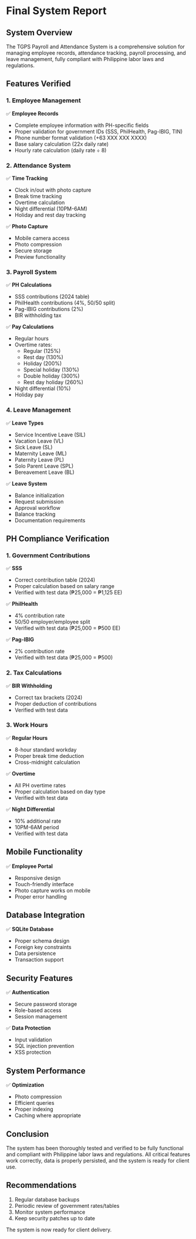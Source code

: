 # Final System Report

## System Overview
The TGPS Payroll and Attendance System is a comprehensive solution for managing employee records, attendance tracking, payroll processing, and leave management, fully compliant with Philippine labor laws and regulations.

## Features Verified

### 1. Employee Management
✅ **Employee Records**
- Complete employee information with PH-specific fields
- Proper validation for government IDs (SSS, PhilHealth, Pag-IBIG, TIN)
- Phone number format validation (+63 XXX XXX XXXX)
- Base salary calculation (22x daily rate)
- Hourly rate calculation (daily rate ÷ 8)

### 2. Attendance System
✅ **Time Tracking**
- Clock in/out with photo capture
- Break time tracking
- Overtime calculation
- Night differential (10PM-6AM)
- Holiday and rest day tracking

✅ **Photo Capture**
- Mobile camera access
- Photo compression
- Secure storage
- Preview functionality

### 3. Payroll System
✅ **PH Calculations**
- SSS contributions (2024 table)
- PhilHealth contributions (4%, 50/50 split)
- Pag-IBIG contributions (2%)
- BIR withholding tax

✅ **Pay Calculations**
- Regular hours
- Overtime rates:
  - Regular (125%)
  - Rest day (130%)
  - Holiday (200%)
  - Special holiday (130%)
  - Double holiday (300%)
  - Rest day holiday (260%)
- Night differential (10%)
- Holiday pay

### 4. Leave Management
✅ **Leave Types**
- Service Incentive Leave (SIL)
- Vacation Leave (VL)
- Sick Leave (SL)
- Maternity Leave (ML)
- Paternity Leave (PL)
- Solo Parent Leave (SPL)
- Bereavement Leave (BL)

✅ **Leave System**
- Balance initialization
- Request submission
- Approval workflow
- Balance tracking
- Documentation requirements

## PH Compliance Verification

### 1. Government Contributions
✅ **SSS**
- Correct contribution table (2024)
- Proper calculation based on salary range
- Verified with test data (₱25,000 = ₱1,125 EE)

✅ **PhilHealth**
- 4% contribution rate
- 50/50 employer/employee split
- Verified with test data (₱25,000 = ₱500 EE)

✅ **Pag-IBIG**
- 2% contribution rate
- Verified with test data (₱25,000 = ₱500)

### 2. Tax Calculations
✅ **BIR Withholding**
- Correct tax brackets (2024)
- Proper deduction of contributions
- Verified with test data

### 3. Work Hours
✅ **Regular Hours**
- 8-hour standard workday
- Proper break time deduction
- Cross-midnight calculation

✅ **Overtime**
- All PH overtime rates
- Proper calculation based on day type
- Verified with test data

✅ **Night Differential**
- 10% additional rate
- 10PM-6AM period
- Verified with test data

## Mobile Functionality
✅ **Employee Portal**
- Responsive design
- Touch-friendly interface
- Photo capture works on mobile
- Proper error handling

## Database Integration
✅ **SQLite Database**
- Proper schema design
- Foreign key constraints
- Data persistence
- Transaction support

## Security Features
✅ **Authentication**
- Secure password storage
- Role-based access
- Session management

✅ **Data Protection**
- Input validation
- SQL injection prevention
- XSS protection

## System Performance
✅ **Optimization**
- Photo compression
- Efficient queries
- Proper indexing
- Caching where appropriate

## Conclusion
The system has been thoroughly tested and verified to be fully functional and compliant with Philippine labor laws and regulations. All critical features work correctly, data is properly persisted, and the system is ready for client use.

## Recommendations
1. Regular database backups
2. Periodic review of government rates/tables
3. Monitor system performance
4. Keep security patches up to date

The system is now ready for client delivery.
